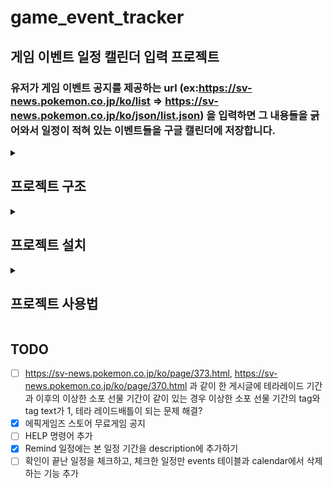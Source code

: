 # game_event_tracker
## 게임 이벤트 일정 캘린더 입력 프로젝트
### 유저가 게임 이벤트 공지를 제공하는 url (ex:https://sv-news.pokemon.co.jp/ko/list => https://sv-news.pokemon.co.jp/ko/json/list.json) 을 입력하면 그 내용들을 긁어와서 일정이 적혀 있는 이벤트들을 구글 캘린더에 저장합니다.

<details>
<summary> <h2> 프로젝트 구조 </h2> </summary>
<div markdown="1">

```
game-event-calendar/
├── cmd/
│   └── main.go            // 엔트리 포인트
├── internal/
│   ├── commands/          // CLI 명령어 기능
│   │   ├── commands.go
│   │   ├── addsite.go
│   │   ├── sites.go
│   │   ├── crawl.go
│   │   ├── posts.go
│   │   ├── events.go
│   │   ├── cal.go
│   │   └── delete.go
│   ├── crawler/           // 웹 크롤러(공지 긁어오기)
│   │   └── crawler.go
│   ├── parser/            // 일정 정보 파싱
│   │   └── parser.go
│   ├── calendar/          // 구글 캘린더 연동
│   │   └── calendar.go
│   ├── database/          // sqlc 생성 코드
│   │   ├── db.go
│   │   ├── models.go
│   │   ├── sites.sql.go
│   │   ├── posts.sql.go
│   │   └── evetns.sql.go
│   └── config/            // 설정(토큰, URL 등) 관리
│       └── config.go
├── sql/
│   ├── schema/            // sql 데이터베이스 마이그레이션 모음 (goose)
│   │   ├── 001_sites.sql
│   │   ├── 002_posts.sql
│   │   ├── 003_events.sql
│   │   ├── 004_post_registered.sql
│   │   └── 005_event_event_cal_ids.sql
│   └── queries/           // sql 쿼리 모음
│       ├── sites.sql
│       ├── posts.sql
│       └── events.sql
├── go.mod
├── go.sum
├── .gitignore
├── .env                   // 필요 설정 값 저장
├── .env_example
└── README.md
```

</div>
</details>


<details>
<summary> <h2> 프로젝트 설치 </h2> </summary>
<div markdown="1">

### 1. go v1.24 또는 그 이후 버전 설치
```bash
curl -sS https://webi.sh/golang | sh
```

<details>
<summary> <h3> 2. Postgres v15 또는 이후 버전 설치 및 설정 </h3> </summary>
<div markdown="1">

#### 2-1. Postgres 설치(리눅스 Ubuntu 기준)
```bash
sudo apt update
sudo apt install postgresql postgresql-contrib
```
* #### 설치가 완료되면 자동으로 운영체제(리눅스) 레벨의 `postgres`라는 유저 계정이 생성

#### 2-2. postgres 계정 비밀 번호 설정하기
```bash
sudo passwd postgres
```
* #### 입력 시 비밀번호를 2번 입력하는 프롬프트가 생성되고, 입력한 비밀번호가 `postgres` 계정 로그인 비밀번호로 설정

#### 2-3. Postgres server 백그라운드 실행
```bash
sudo service postgresql start
```
#### 2-4. psql 쉘 사용하기
```bash
sudo -u postgres psql
```
* #### 명령어 입력하면 psql shell 이 새 prompt (`postgres=#`)를 표시

#### 2-5. 새 데이터베이스 생성
```bash
# psql shell(postgres=#)에 입력하기
CREATE DATABASE <db_name>;
# ex: CREATE DATABASE tracker;
```
#### 2-6. 데이터베이스 내 사용자 비밀번호 설정
```bash
# psql shell(postgres=#)에 입력하기
# 생성한 데이터베이스에 연결
\c <db_name>
# <db_name>=# 형태의 새 프롬프트 표시

# 데이터베이스에 연결된 상태에서(<db_name>=#)
# DB 내 사용자 postgres 비밀번호 설정
ALTER USER postgres PASSWORD '<your_password>';
``` 
* #### 여기서 설정한 비밀번호가 뒤에 나올 `connection string`에 들어가는 비밀번호
* #### `sudo passwd postgres`로 위에서 설정한 리눅스 OS상 postgres 유저의 비밀번호와 별개

</div>
</details>

### 3. 프로젝트 로컬 다운로드
```bash
git clone https://github.com/paokimsiwoong/game_event_tracker
```

### 4. goose 설치 및 up migration 실행
#### 4-1. goose 설치
```bash
go install github.com/pressly/goose/v3/cmd/goose@latest
```
#### 4-2. up migration 실행
```bash
# 프로젝트의 sql/schema directory 경로에서 아래 명령어를 실행
goose postgres <connection_string> up
```
* #### `connection string`은 `"postgres://postgres:<database user's password>@localhost:5432/<database name>"`의 형태. 
    * #### 위에서 `ALTER USER postgres PASSWORD '<your_password>';`로 설정한 비밀번호 입력
    * #### (postgres 기본 포트는 `5432`)
* #### up migration을 실행하고 나면 프로젝트에 필요한 데이터 테이블들이 데이터베이스 내부에 생성

<details>
<summary> <h3> 5. Google Cloud에서 새 프로젝트 생성하기 </h3> </summary>
<div markdown="1">

#### 5-1. 웹 브라우저에서 [Google Cloud Console](https://console.cloud.google.com) 접속
* #### Google 계정 필요

#### 5-2. 프로젝트 선택 도구로 새 프로젝트 생성 페이지 들어가기
* #### Google Cloud Console페이지 상단 왼쪽의 Google Cloud 로고 오른쪽에 있는 프로젝트 선택 도구 클릭
* #### 새 프로젝트 버튼 클릭

#### 5-3. 프로젝트 정보 입력
* #### 프로젝트 이름, 위치는 자유롭게 입력 가능
* #### 입력 완료 후 만들기 버튼 클릭

#### 5-4. 해당 프로젝트 선택하기
* #### Google Cloud 로고 오른쪽의 프로젝트 선택 도구 부분에 생성한 프로젝트가 선택되어 있는지 확인하기
* #### 선택되어 있지 않으면 선택 도구를 클릭해 프로젝트를 찾고 선택하기

#### 5-5. 사용자 인증 정보 만들기
* #### Google Cloud 로고 왼쪽의 탐색 메뉴(가로줄 3개 모양)을 선택하고 제품 탭 밑의 API 및 서비스 페이지 클릭
* #### API 및 서비스 페이지 왼쪽에 보이는 하위 메뉴에서 사용자 인증 정보 클릭
* #### 표시된 페이지에서 + 사용자 인증 정보 만들기 버튼을 찾아 클릭하고 표시된 선택지 중 OAuth 클라이언트 ID 선택
* #### 애플리케이션 유형은 데스크톱 앱으로 설정하고 이름 설정 뒤 만들기 버튼 클릭
    * #### ***생성 완료 후 표시되는 정보(`client id, client 보안 비밀번호`)는 다시 볼 수 없으므로 정보들을 따로 안전한 곳에 메모해두고, 반드시 json 파일을 다운로드하기***
* #### 다운로드한 json 파일을 프로젝트 폴더 내부에 저장
    * #### json 파일의 이름은 `client_secret_<client id>.apps.googleusercontent.com.json`와 같은 형태로 되어 있고, 원하는 이름으로 변경해도 문제 없음

#### 5-6. Google 인증 플랫폼 테스트 사용자 설정
* #### [Google 인증 플랫폼](https://console.cloud.google.com/auth/) 페이지에서 대상 하위 메뉴 선택
* #### 표시된 페이지에서 테스트 사용자 섹션 밑의 + Add users 버튼을 클릭하고 구글 캘린더에 일정을 추가하려고 하는 구글 계정을 입력
    * ####  프로젝트 프로그램을 최초 실행할 때, 로컬에 액세스 토큰을 저장하는 과정에 프로그램이 출력한 주소에 접속해 프로그램에서 사용하는 구글 API 기능 권한을 승인하는 과정이 이루어지는 데, 그 때 테스트 사용자에 등록하지 않은 구글 계정은 권한 승인이 불가능

</div>
</details>

### 6. .env 파일 설정
#### 6-1. 프로젝트 폴더 루트 경로(.env_example이 존재하는 경로)에 .env 파일 생성
#### 6-2. .env_example 을 참고하며 .env 내용 작성
```bash
# db connection string
DB_URL="postgres://<username>:<password>@localhost:5432/<dbname>?sslmode=disable"
# 일정을 업로드할 캘린더 id (기본값 primary를 쓰면 로그인한 사용자의 기본 캘린더에 일정이 업로드)
CALENDAR_ID = "primary"
# 5. 에서 생성한 Google Cloud Console 사용자 인증 정보 json 파일 위치
CLIENT_SECRET_FILE_PATH="OAuth 2.0 클라이언트 인증 정보 json 절대경로"
# OAuth 2.0 인증 과정에서 생성되고 사용될 액세스 토큰 저장 위치
TOKEN_FILE_PATH="로컬 OAuth 2.0 액세스 토큰 절대경로"
```

### 7. 로컬 액세스 토큰 생성
#### 7-1. 프로그램 최초 실행
```bash
# 프로젝트 루트 폴더에서 실행
go run ./cmd sites
```
* #### 실행하면 `브라우저에서 URL을 열고 인증코드를 입력하세요:`과 `https://accounts.google.com/o/oauth2/auth?access_type=offline&client_id=.....` 형태의 url이 출력되고 사용자의 인증코드 입력을 기다린다
#### 7-2. 표시된 url에 접속
* #### 출력된 url에 웹 브라우저 등을 이용해 접속하면 구글 계정에 로그인하는 페이지가 표시된다. 여기서 5-6에서 등록한 테스트 사용자 구글 계정으로 로그인한다.
* #### 로그인하면 연결되는 새 페이지의 링크에 포함된 인증 코드를 찾아 복사해 사용자 입력을 기다리는 터미널에 입력한다.   
    * #### 링크는 `http://localhost/?state=state-token&code={인증코드}&scope=https://www.googleapis.com/auth/calendar`의 형태로 `code=` 뒤에 나타나는 인증코드를 복사한다.
        * #### 로그인 시 연결되는 `http://localhost`는 Google Cloud Console 사용자 인증 정보 json 파일의 installed 키 안에 redirect_uris 필드에 저장된 값을 따른다.


</div>
</details>


<details>
<summary> <h2> 프로젝트 사용법 </h2> </summary>
<div markdown="1">

```bash
# build 없이 사용할 경우
go run ./cmd <commmand name> <argument1> <argument2> ...
```
```bash
# build
go build -o <app_name>
# 빌드 후 실행
<app_name> <commmand name> <argument1> <argument2> ...
```

### 명령어
#### `sites`
* #### `sites` 테이블에 저장된 크롤 가능한 사이트 리스트. `Name`에 표시된 값을 `crawl` 명령어에 사용
#### `crawl <site name> <duration>`
* #### 주어진 기간 내에 게시된 이벤트 공지 글을 받아 `posts` 테이블에 데이터를 저장
#### `posts`
* #### 저장된 이벤트 게시글 전부를 리스트로 출력
* #### 가능한 옵션
    * #### `ongoing`
        * #### 진행중인 이벤트의 게시글만 리스트로 출력
    * #### `period <duration>`
        * #### 주어진 기간 내에 게시된 게시글만 리스트로 출력
#### `events`
* ####  이벤트의 종류, 진행 기간 등을 담은 `events` 테이블의 데이터들을 리스트로 출력
    * #### `posts`는 동일한 이벤트에 대한 공지를 여러번 게시한 경우 그 중복 공지들이 전부 표시되지만, `events`는 중복 게시된 이벤트여도 한번만 표시
#### `calendar`
* #### `events` 테이블에 저장된 이벤트들을 구글 캘린더에 입력
* #### 가능한 옵션
    * #### `ongoing`
        * #### 진행 중인 이벤트만 입력
    * #### `upcoming`
        * #### 진행 중이거나 진행 예정인 이벤트만 입력
    * #### `wr`
        * #### 시작, 중간, 종료 리마인드를 추가 (기본값)
    * #### `nr`
        * #### 시작, 중간, 종료 리마인드를 미추가
    * #### `or`
        * #### 시작, 중간, 종료 리마인드만 구글 캘린더에 입력
#### `delete`
* #### db의 데이터를 지우는 명령어
* #### 가능한 옵션
    * #### `site`
        * #### `sites` 테이블에 저장된 데이터를 삭제. `post`나 `event`와 다르게 전체 삭제 기능 없음
        * #### 가능한 옵션
            * #### `name 사이트_이름` 또는 `n 사이트_이름`
                * #### 이름으로 지정된 사이트 삭제
            * #### `url 사이트_이름` 또는 `u 사이트_이름`
                * #### url로 지정된 사이트 삭제
    * #### `post`
        * #### `posts` 테이블에 저장된 데이터를 삭제
        * #### 가능한 옵션
            * #### `old`
                * #### 종료된 이벤트에 관련한 게시글들만 삭제
    * #### `event`
        * #### `events` 테이블에 저장된 데이터를 지우고, 해당 데이터가 구글 캘린더에 입력되어 있을 경우 그 구글 캘린더 일정도 삭제
#### `addsite <siteName> <siteURL>`
* #### `sites` 테이블에 데이터를 추가하는 명령어
* #### `addsite`로 추가한 뒤, `internal/crawler/crawler.go`에 해당 사이트 크롤링 함수를 추가해야 `crawl` 명령어에서 추가한 사이트로 크롤링 가능


</div>
</details>


## TODO
- [ ] https://sv-news.pokemon.co.jp/ko/page/373.html, https://sv-news.pokemon.co.jp/ko/page/370.html 과 같이 한 게시글에 테라레이드 기간과 이후의 이상한 소포 선물 기간이 같이 있는 경우 이상한 소포 선물 기간의 tag와 tag text가 1, 테라 레이드배틀이 되는 문제 해결?
- [X] 에픽게임즈 스토어 무료게임 공지
- [ ] HELP 명령어 추가
- [X] Remind 일정에는 본 일정 기간을 description에 추가하기
- [ ] 확인이 끝난 일정을 체크하고, 체크한 일정만 events 테이블과 calendar에서 삭제하는 기능 추가